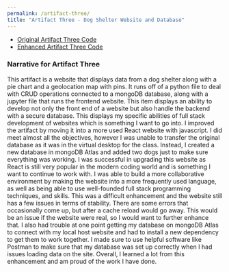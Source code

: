 ```yaml
---
permalink: /artifact-three/
title: "Artifact Three - Dog Shelter Website and Database"
---
```


- [Original Artifact Three Code](https://github.com/mlineselle/CS-340-Client-Development.git)
- [Enhanced Artifact Three Code](https://github.com/mlineselle/ArtifactThreeEnhancement.git)

### Narrative for Artifact Three
This artifact is a website that displays data from a dog shelter along with a pie chart and a geolocation map with pins. It runs off of a python file to deal with CRUD operations connected to a mongoDB database, along with a jupyter file that runs the frontend website. This item displays an ability to develop not only the front end of a website but also handle the backend with a secure database. This displays my specific abilities of full stack development of websites which is something I want to go into. I improved the artifact by moving it into a more used React website with javascript. I did meet almost all the objectives, however I was unable to transfer the original database as it was in the virtual desktop for the class. Instead, I created a new database in mongoDB Atlas and added two dogs just to make sure everything was working. I was successful in upgrading this website as React is still very popular in the modern coding world and is something I want to continue to work with. I was able to build a more collaborative environment by making the website into a more frequently used language, as well as being able to use well-founded full stack programming techniques, and skills. This was a difficult enhancement and the website still has a few issues in terms of stability. There are some errors that occasionally come up, but after a cache reload would go away. This would be an issue if the website were real, so I would want to further enhance that. I also had trouble at one point getting my database on mongoDB Atlas to connect with my local host website and had to install a new dependency to get them to work together. I made sure to use helpful software like Postman to make sure that my database was set up correctly when I had issues loading data on the site. Overall, I learned a lot from this enhancement and am proud of the work I have done.
